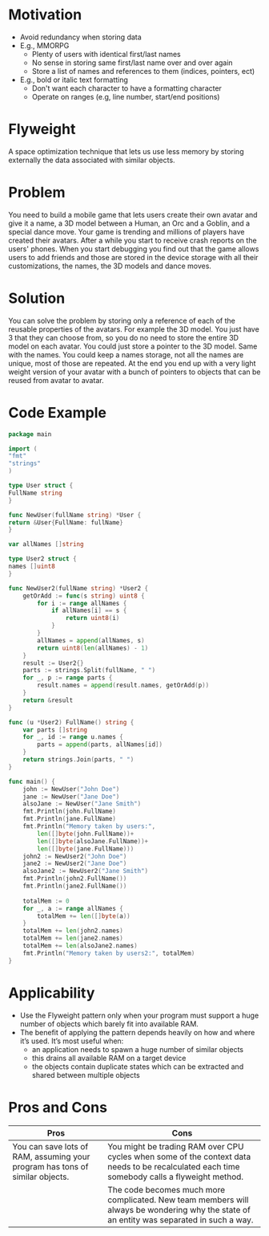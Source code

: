 # Motivation

-   Avoid redundancy when storing data
-   E.g., MMORPG
    -   Plenty of users with identical first/last names
    -   No sense in storing same first/last name over and over again
    -   Store a list of names and references to them (indices, pointers, ect)
-   E.g., bold or italic text formatting
    -   Don't want each character to have a formatting character
    -   Operate on ranges (e.g, line number, start/end positions)

# Flyweight

A space optimization technique that lets us use less memory by storing externally the data associated with similar objects.

# Problem

You need to build a mobile game that lets users create their own avatar and give it a name, a 3D model between a Human, an Orc and a Goblin, and a special dance move. Your game is trending and millions of players have created their avatars. After a while you start to receive crash reports on the users' phones. When you start debugging you find out that the game allows users to add friends and those are stored in the device storage with all their customizations, the names, the 3D models and dance moves. 

# Solution

You can solve the problem by storing only a reference of each of the reusable properties of the avatars. For example the 3D model. You just have 3 that they can choose from, so you do no need to store the entire 3D model on each avatar. You could just store a pointer to the 3D model. Same with the names. You could keep a names storage, not all the names are unique, most of those are repeated. At the end you end up with a very light weight version of your avatar with a bunch of pointers to objects that can be reused from avatar to avatar.

# Code Example

```go
package main

import (
"fmt"
"strings"
)

type User struct {
FullName string
}

func NewUser(fullName string) *User {
return &User{FullName: fullName}
}

var allNames []string

type User2 struct {
names []uint8
}

func NewUser2(fullName string) *User2 {
	getOrAdd := func(s string) uint8 {
		for i := range allNames {
			if allNames[i] == s {
				return uint8(i)
			}
		}
		allNames = append(allNames, s)
		return uint8(len(allNames) - 1)
	}
	result := User2{}
	parts := strings.Split(fullName, " ")
	for _, p := range parts {
		result.names = append(result.names, getOrAdd(p))
	}
	return &result
}

func (u *User2) FullName() string {
	var parts []string
	for _, id := range u.names {
		parts = append(parts, allNames[id])
	}
	return strings.Join(parts, " ")
}

func main() {
	john := NewUser("John Doe")
	jane := NewUser("Jane Doe")
	alsoJane := NewUser("Jane Smith")
	fmt.Println(john.FullName)
	fmt.Println(jane.FullName)
	fmt.Println("Memory taken by users:",
		len([]byte(john.FullName))+
		len([]byte(alsoJane.FullName))+
		len([]byte(jane.FullName)))
	john2 := NewUser2("John Doe")
	jane2 := NewUser2("Jane Doe")
	alsoJane2 := NewUser2("Jane Smith")
	fmt.Println(john2.FullName())
	fmt.Println(jane2.FullName())
	
	totalMem := 0
	for _, a := range allNames {
		totalMem += len([]byte(a))
	}
	totalMem += len(john2.names)
	totalMem += len(jane2.names)
	totalMem += len(alsoJane2.names)
	fmt.Println("Memory taken by users2:", totalMem)
}
```

# Applicability

* Use the Flyweight pattern only when your program must support a huge number of objects which barely fit into available RAM.
* The benefit of applying the pattern depends heavily on how and where it’s used. It’s most useful when:
	-   an application needs to spawn a huge number of similar objects
	-   this drains all available RAM on a target device
	-   the objects contain duplicate states which can be extracted and shared between multiple objects

# Pros and Cons

|Pros| Cons |
|--|--|
| You can save lots of RAM, assuming your program has tons of similar objects. | You might be trading RAM over CPU cycles when some of the context data needs to be recalculated each time somebody calls a flyweight method. |
|  | The code becomes much more complicated. New team members will always be wondering why the state of an entity was separated in such a way. |
